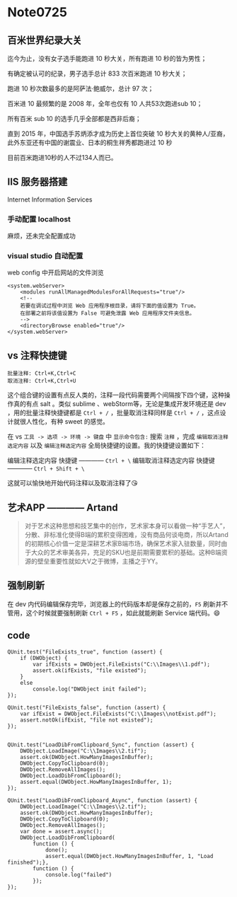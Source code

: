 # Note0725



## 百米世界纪录大关

迄今为止，没有女子选手能跑进 10 秒大关，所有跑进 10 秒的皆为男性；

有确定被认可的纪录，男子选手总计 833 次百米跑进 10 秒大关；

跑进 10 秒次数最多的是阿萨法·鲍威尔，总计 97 次；

百米进 10 最频繁的是 2008 年，全年也仅有 10 人共53次跑进sub 10；

所有百米 sub 10 的选手几乎全部都是西非后裔；

直到 2015 年，中国选手苏炳添才成为历史上首位突破 10 秒大关的黄种人/亚裔，此外东亚还有中国的谢震业、日本的桐生祥秀都跑进过 10 秒

目前百米跑进10秒的人不过134人而已。


## IIS 服务器搭建

Internet Information Services

### 手动配置 localhost 

麻烦，还未完全配置成功

### visual studio 自动配置
web config 中开启网站的文件浏览

	<system.webServer>
	    <modules runAllManagedModulesForAllRequests="true"/>
	    <!--
	    若要在调试过程中浏览 Web 应用程序根目录，请将下面的值设置为 True。
	    在部署之前将该值设置为 False 可避免泄露 Web 应用程序文件夹信息。
	    -->
	    <directoryBrowse enabled="true"/>
	</system.webServer>


## vs 注释快捷键

	批量注释: Ctrl+K,Ctrl+C 
	取消注释: Ctrl+K,Ctrl+U

这个组合键的设置有点反人类的，注释一段代码需要两个间隔按下四个键，这种操作真的有点 salt 。类似 sublime 、webStorm等，无论是集成开发环境还是 dev ，用的批量注释快捷键都是 `Ctrl + /` ，批量取消注释同样是 `Ctrl + /` ，这点设计就很人性化，有种 sweet 的感觉。

在 vs `工具 -> 选项 -> 环境 -> 键盘` 中 `显示命令包含:` 搜索 `注释` ，完成 `编辑取消注释选定内容` 以及 `编辑注释选定内容` 全局快捷键的设置。我的快捷键设置如下：

编辑注释选定内容 快捷键 ———— `Ctrl + \`
编辑取消注释选定内容 快捷键 ———— `Ctrl + Shift + \`

这就可以愉快地开始代码注释以及取消注释了😘


## 艺术APP ———— Artand 

>对于艺术这种思想和技艺集中的创作，艺术家本身可以看做一种“手艺人”，分散、非标准化使得B端的累积变得困难，没有商品何谈电商，所以Artand的初期核心价值一定是深耕艺术家B端市场，确保艺术家入驻数量，同时由于大众的艺术审美各异，充足的SKU也是前期需要累积的基础。这种B端资源的壁垒重要性就如大V之于微博，主播之于YY。


## 强制刷新

在 dev 内代码编辑保存完毕，浏览器上的代码版本却是保存之前的，`F5` 刷新并不管用，这个时候就要强制刷新 `Ctrl + F5` ，如此就能刷新 Service 端代码。😄


## code


	QUnit.test("FileExists_true", function (assert) {
        if (DWObject) {
            var ifExists = DWObject.FileExists("C:\\Images\\1.pdf");
            assert.ok(ifExists, "file existed");
        }
        else
            console.log("DWObject init failed");
    });

    QUnit.test("FileExists_false", function (assert) {
        var ifExist = DWObject.FileExists("C:\\Images\\notExist.pdf");
        assert.notOk(ifExist, "file not existed");
    });


    QUnit.test("LoadDibFromClipboard_Sync", function (assert) {
        DWObject.LoadImage("C:\\Images\\2.tif");
        assert.ok(DWObject.HowManyImagesInBuffer);
        DWObject.CopyToClipboard(0);
        DWObject.RemoveAllImages();
        DWObject.LoadDibFromClipboard();
        assert.equal(DWObject.HowManyImagesInBuffer, 1);
    });

    QUnit.test("LoadDibFromClipboard_Async", function (assert) {
        DWObject.LoadImage("C:\\Images\\2.tif");
        assert.ok(DWObject.HowManyImagesInBuffer);
        DWObject.CopyToClipboard(0);
        DWObject.RemoveAllImages();
        var done = assert.async();
        DWObject.LoadDibFromClipboard(
            function () {
                done();
                assert.equal(DWObject.HowManyImagesInBuffer, 1, "Load finished");},
            function () {
                console.log("failed")
            });
    });

